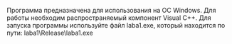 Программа предназначена для использования на ОС Windows. Для работы необходим распространяемый компонент Visual C++.
Для запуска программы используйте файл laba1.exe, который находится по пути: laba1\Release\laba1.exe
